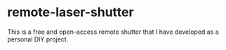 # remote-laser-shutter
This is a free and open-access remote shutter that I have developed as a personal DIY project.
